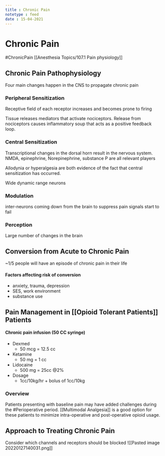 ```yaml
---
title : Chronic Pain
notetype : feed
date : 15-04-2021
---
```


# Chronic Pain
#ChronicPain 
[[Anesthesia Topics/107.1 Pain physiology]]
## Chronic Pain Pathophysiology
Four main changes happen in the CNS to propagate chronic pain
### Peripheral Sensitization
Receptive field of each receptor increases and becomes prone to firing

Tissue releases mediators that activate nociceptors. Release from nociceptors causes inflammatory soup that acts as a positive feedback loop.
### Central Sensitization
Transcriptional changes in the dorsal horn result in the nervous system.
NMDA, epinephrine, Norepinephrine, substance P are all relevant players

Allodynia or hyperalgesia are both evidence of the fact that central sensitization has occurred.

Wide dynamic range neurons
### Modulation
inter-neurons coming down from the brain to suppress pain signals start to fail
### Perception
Large number of changes in the brain



## Conversion from Acute to Chronic Pain
~1/5 people will have an episode of chronic pain in their life

#### Factors affecting risk of conversion
- anxiety, trauma, depression
- SES, work environment
- substance use
## Pain Management in [[Opioid Tolerant Patients]] Patients

#### Chronic pain infusion (50 CC syringe)
- Dexmed
    - 50 mcg = 12.5 cc
- Ketamine
    - 50 mg = 1 cc
- Lidocaine
    - 500 mg = 25cc @2%
- Dosage
    - 1cc/10kg/hr + bolus of 1cc/10kg

### Overview
Patients presenting with baseline pain may have added challenges during the #Perioperative period.
[[Multimodal Analgesia]] is a good option for these patients to minimize intra-operative and post-operative opioid usage.
	
	
## Approach to Treating Chronic Pain
Consider which channels and receptors should be blocked
![[Pasted image 20220127140031.png]]